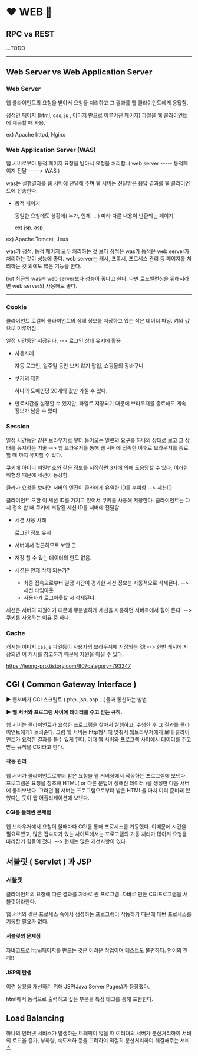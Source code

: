 # :heart: WEB :blue_heart:

## RPC vs REST

...TODO

---

## Web Server vs Web Application Server

### Web Server

웹 클라이언트의 요청을 받아서 요청을 처리하고 그 결과를 웹 클라이언트에게 응답함.

정적인 페이지 (html, css, js , 이미지 만으로 이루어진 페이지) 파일을 웹 클라이언트에 제공할 때 사용.

ex) Apache httpd, Nginx 



### Web Application Server (WAS)

웹 서버로부터 동적 페이지 요청을 받아서 요청을 처리함. ( web server ----- 동적페이지 전달 -----> WAS )

was는 실행결과를 웹 서버에 전달해 주며 웹 서버는 전달받은 응답 결과를 웹 클라이언트에 전송한다.

* 동적 페이지 

  동일한 요청에도 상황에( 누가, 언제 ... ) 따라 다른 내용이 반환되는 페이지.

  ex) jsp, asp

ex) Apache Tomcat, Jeus 



was가 정적, 동적 페이지 모두 처리하는 것 보다 정적은 was가 동적은 web server가 처리하는 것이 성능에 좋다. web server는 캐시, 프록시, 프로세스 관리 등 페이지를 처리하는 것 외에도 많은 기능을 한다.

but 최근의 was는 web server보다 성능이 좋다고 한다. 다만 로드밸런싱을 위해서라면 web server와 사용해도 좋다.

---

### Cookie

클라이언트 로컬에 클라이언트의 상태 정보를 저장하고 있는 작은 데이터 파일. 키와 값으로 이루어짐.

일정 시간동안 저장된다. --> 로그인 상태 유지에 활용

- 사용사례

  자동 로그인, 일주일 동안 보지 않기 팝업, 쇼핑몰의 장바구니

- 쿠키의 제한

  하나의 도메인당 20개의 값만 가질 수 있다.

- 만료시간을 설정할 수 있지만, 파일로 저장되기 때문에 브라우저를 종료해도 계속 정보가 남을 수 있다.

### Session

일정 시간동안 같은 브라우저로 부터 들어오는 일련의 요구를 하나의 상태로 보고 그 상태를 유지하는 기술 --> 웹 브라우저를 통해 웹 서버에 접속한 이후로 브라우저를 종료할 때 까지 유지할 수 있다.

쿠키에 아이디 비밀번호와 같은 정보를 저장하면 3자에 의해 도용당할 수 있다. 이러한 위험성 때문에 세션이 등장함.

클라가 요청을 보내면 서버의 엔진이 클라에게 유일한 ID를 부여함 --> 세션ID

클라이언트 또한 이 세션 ID를 가지고 있어서 쿠키를 사용해 저장한다. 클라이언트는 다시 접속 할 때 쿠키에 저장된 세션 ID를 서버에 전달함.

- 세션 사용 사례

  로그인 정보 유지

- 서버에서 접근하므로 보안 굿.

- 저장 할 수 있는 데이터의 한도 없음.

- 세션은 언제 삭제 되는가?

  - 최종 접속으로부터 일정 시간이 경과한 세션 정보는 자동적으로 삭제된다. --> 세션 타임아웃
  - 사용자가 로그아웃할 시 삭제된다.

세션은 서버의 자원이기 때문에 무분별하게 세션을 사용하면 서버측에서 힘이 든다! --> 쿠키를 사용하는 이유 중 하나.

### Cache

캐시는 이미지,css,js 파일등이 사용자의 브라우저에 저장되는 것! --> 한번 캐시에 저장되면 이 캐시를 참고하기 때문에 자원을 아낄 수 있다.

https://jeong-pro.tistory.com/80?category=793347



## CGI ( Common Gateway Interface )

:arrow_forward: 웹서버가 CGI 스크립트 ( php, jsp, asp ...)들과 통신하는 방법

:arrow_forward: **웹 서버와 프로그램 사이에 데이터를 주고 받는 규칙.**

웹 서버는 클라이언트가 요청한 프로그램을 찾아서 실행하고, 수행한 후 그 결과를 클라이언트에게? 돌려준다. 그럼 웹 서버는 http형식에 맞춰서 웹브라우저에게 보내 클라이언트가 요청한 결과를 볼수 있게 된다. 이때 웹 서버와 프로그램 사이에서 데이터를 주고 받는 규칙을 CGI라고 한다.

#### 작동 원리

웹 서버가 클라이언트로부터 받은 요청을 웹 서버상에서 작동하는 프로그램에 보낸다. 프로그램은 요청을 참조해 HTML( or 다른 문법이 정해진 데이터 )을 생성한 다음 서버에 돌려보낸다. 그러면 웹 서버는 프로그램으로부터 받은 HTML을 마치 미리 준비돼 있었다는 듯이 웹 어플리케이션에 보낸다.

#### CGI를 둘러싼 문제점

웹 브라우저에서 요청이 올때마다 CGI를 통해 프로세스를 기동했다. 이때문에 시간을 필요로했고, 많은 접속자가 있는 사이트에서는 프로그램의 기동 처리가 많아져 요청을 따라잡기 힘들어 졌다.  --> 현재는 많은 개선사항이 있다.



## 서블릿 ( Servlet ) 과 JSP

### 서블릿

클라이언트의 요청에 따른 결과를 자바로 짠 프로그램. 자바로 만든 CGI프로그램을 서블릿이라한다.

웹 서버와 같은 프로세스 속에서 생성하는 프로그램이 작동하기 때문에 매번 프로세스를 기동할 필요가 없다.

#### 서블릿의 문제점

자바코드로 html페이지를 만드는 것은 어려운 작업이며 테스트도 불편하다. 언어의 한계!!

#### JSP의 탄생

이런 상황을 개선하기 위해 JSP(Java Server Pages)가 등장했다.

html에서 동적으로 출력하고 싶은 부분을 특정 태크를 통해 표현한다.



## Load Balancing

하나의 인터넷 서비스가 발생하는 트래픽이 많을 때 여러대의 서버가 분산처리하여 서비의 로드율 증가, 부하량, 속도저하 등을 고려하여 적절히 분산처리하여 해결해주는 서비스

